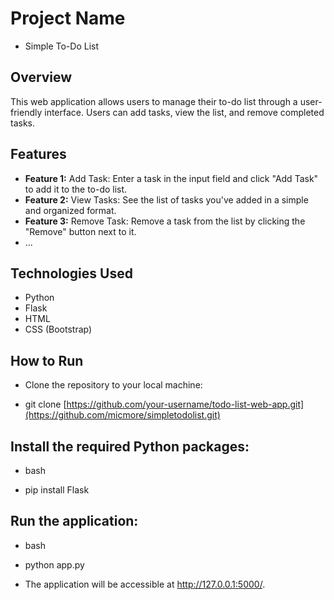 # Project Name

- Simple To-Do List

## Overview

This web application allows users to manage their to-do list through a user-friendly interface. Users can add tasks, view the list, and remove completed tasks.

## Features

- **Feature 1:** Add Task: Enter a task in the input field and click "Add Task" to add it to the to-do list.
- **Feature 2:** View Tasks: See the list of tasks you've added in a simple and organized format.
- **Feature 3:** Remove Task: Remove a task from the list by clicking the "Remove" button next to it.
- ...

## Technologies Used

- Python
- Flask
- HTML
- CSS (Bootstrap)

## How to Run

- Clone the repository to your local machine:

- git clone [https://github.com/your-username/todo-list-web-app.git](https://github.com/micmore/simpletodolist.git)

## Install the required Python packages:

- bash

- pip install Flask

## Run the application:

- bash

- python app.py

- The application will be accessible at http://127.0.0.1:5000/.



